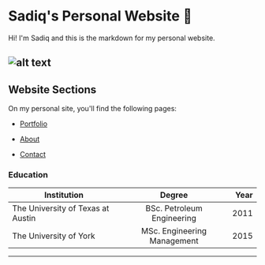 <!-- Freelancer Jekyll theme
=========================

Jekyll theme based on [Freelancer bootstrap theme ](http://startbootstrap.com/templates/freelancer/)

## How to use
 - Place a image in `/img/portoflio/`
 - Replace `you@email.com` in `_includes/contact_static.html` with your email address. refer to [formspree](http://formspree.io/) for more information.
 - Create posts to display your projects. Use the follow as an example:
```txt

layout: default
modal-id: 1
date: 2014-07-18
img: cabin.png
alt: image-alt
project-date: July 2014
client: The Client
category: Web Development
description: The description of the project


```

## Demo
View this jekyll theme in action [here](https://jeromelachaud.github.io/freelancer-theme)

## Screenshot
![screenshot](https://raw.githubusercontent.com/jeromelachaud/freelancer-theme/master/screenshot.png)

=========
For more details, read the [documentation](http://jekyllrb.com/)
 -->

# Sadiq's Personal Website :rocket:
Hi! I'm Sadiq and this is the markdown for my personal website.


![alt text](https://github.com/sokocha/sokocha.github.io/img/profile.png "Sadiq Okocha")
---
## Website Sections
On my personal site, you'll find the following pages:

* [Portfolio](http://sokocha.github.io/#portfolio)

* [About](http://sokocha.github.io/#about)

* [Contact](http://sokocha.github.io/#contact)



### Education

 | Institution   | Degree        | Year  |
 | ------------- |:-------------:| -----:|
 | The University of Texas at Austin      | BSc. Petroleum Engineering | 2011 |
 | The University of York| MSc. Engineering Management    |   2015 |

 ---

